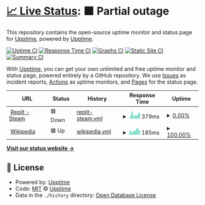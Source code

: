 # [📈 Live Status](https://demo.upptime.js.org): <!--live status--> **🟧 Partial outage**

This repository contains the open-source uptime monitor and status page for [Upptime](https://upptime.js.org), powered by [Upptime](https://github.com/upptime/upptime).

[![Uptime CI](https://github.com/Maxteal/uptime-monitor/workflows/Uptime%20CI/badge.svg)](https://github.com/Maxteal/uptime-monitor/actions?query=workflow%3A%22Uptime+CI%22)
[![Response Time CI](https://github.com/Maxteal/uptime-monitor/workflows/Response%20Time%20CI/badge.svg)](https://github.com/Maxteal/uptime-monitor/actions?query=workflow%3A%22Response+Time+CI%22)
[![Graphs CI](https://github.com/Maxteal/uptime-monitor/workflows/Graphs%20CI/badge.svg)](https://github.com/Maxteal/uptime-monitor/actions?query=workflow%3A%22Graphs+CI%22)
[![Static Site CI](https://github.com/Maxteal/uptime-monitor/workflows/Static%20Site%20CI/badge.svg)](https://github.com/Maxteal/uptime-monitor/actions?query=workflow%3A%22Static+Site+CI%22)
[![Summary CI](https://github.com/Maxteal/uptime-monitor/workflows/Summary%20CI/badge.svg)](https://github.com/Maxteal/uptime-monitor/actions?query=workflow%3A%22Summary+CI%22)

With [Upptime](https://upptime.js.org), you can get your own unlimited and free uptime monitor and status page, powered entirely by a GitHub repository. We use [Issues](https://github.com/upptime/upptime/issues) as incident reports, [Actions](https://github.com/Maxteal/uptime-monitor/actions) as uptime monitors, and [Pages](https://demo.upptime.js.org) for the status page.

<!--start: status pages-->
<!-- This summary is generated by Upptime (https://github.com/upptime/upptime) -->
<!-- Do not edit this manually, your changes will be overwritten -->
<!-- prettier-ignore -->
| URL | Status | History | Response Time | Uptime |
| --- | ------ | ------- | ------------- | ------ |
| <img alt="" src="https://icons.duckduckgo.com/ip3/steamidler.ahmetefeelbas7.repl.co.ico" height="13"> [Replit - Steam](https://steamidler.ahmetefeelbas7.repl.co) | 🟥 Down | [replit-steam.yml](https://github.com/Maxteal/uptime-monitor/commits/HEAD/history/replit-steam.yml) | <details><summary><img alt="Response time graph" src="./graphs/replit-steam/response-time-week.png" height="20"> 379ms</summary><br><a href="https://Maxteal.github.io/uptime-monitor/history/replit-steam"><img alt="Response time 924" src="https://img.shields.io/endpoint?url=https%3A%2F%2Fraw.githubusercontent.com%2FMaxteal%2Fuptime-monitor%2FHEAD%2Fapi%2Freplit-steam%2Fresponse-time.json"></a><br><a href="https://Maxteal.github.io/uptime-monitor/history/replit-steam"><img alt="24-hour response time 265" src="https://img.shields.io/endpoint?url=https%3A%2F%2Fraw.githubusercontent.com%2FMaxteal%2Fuptime-monitor%2FHEAD%2Fapi%2Freplit-steam%2Fresponse-time-day.json"></a><br><a href="https://Maxteal.github.io/uptime-monitor/history/replit-steam"><img alt="7-day response time 379" src="https://img.shields.io/endpoint?url=https%3A%2F%2Fraw.githubusercontent.com%2FMaxteal%2Fuptime-monitor%2FHEAD%2Fapi%2Freplit-steam%2Fresponse-time-week.json"></a><br><a href="https://Maxteal.github.io/uptime-monitor/history/replit-steam"><img alt="30-day response time 460" src="https://img.shields.io/endpoint?url=https%3A%2F%2Fraw.githubusercontent.com%2FMaxteal%2Fuptime-monitor%2FHEAD%2Fapi%2Freplit-steam%2Fresponse-time-month.json"></a><br><a href="https://Maxteal.github.io/uptime-monitor/history/replit-steam"><img alt="1-year response time 924" src="https://img.shields.io/endpoint?url=https%3A%2F%2Fraw.githubusercontent.com%2FMaxteal%2Fuptime-monitor%2FHEAD%2Fapi%2Freplit-steam%2Fresponse-time-year.json"></a></details> | <details><summary><a href="https://Maxteal.github.io/uptime-monitor/history/replit-steam">0.00%</a></summary><a href="https://Maxteal.github.io/uptime-monitor/history/replit-steam"><img alt="All-time uptime 89.79%" src="https://img.shields.io/endpoint?url=https%3A%2F%2Fraw.githubusercontent.com%2FMaxteal%2Fuptime-monitor%2FHEAD%2Fapi%2Freplit-steam%2Fuptime.json"></a><br><a href="https://Maxteal.github.io/uptime-monitor/history/replit-steam"><img alt="24-hour uptime 0.00%" src="https://img.shields.io/endpoint?url=https%3A%2F%2Fraw.githubusercontent.com%2FMaxteal%2Fuptime-monitor%2FHEAD%2Fapi%2Freplit-steam%2Fuptime-day.json"></a><br><a href="https://Maxteal.github.io/uptime-monitor/history/replit-steam"><img alt="7-day uptime 0.00%" src="https://img.shields.io/endpoint?url=https%3A%2F%2Fraw.githubusercontent.com%2FMaxteal%2Fuptime-monitor%2FHEAD%2Fapi%2Freplit-steam%2Fuptime-week.json"></a><br><a href="https://Maxteal.github.io/uptime-monitor/history/replit-steam"><img alt="30-day uptime 58.92%" src="https://img.shields.io/endpoint?url=https%3A%2F%2Fraw.githubusercontent.com%2FMaxteal%2Fuptime-monitor%2FHEAD%2Fapi%2Freplit-steam%2Fuptime-month.json"></a><br><a href="https://Maxteal.github.io/uptime-monitor/history/replit-steam"><img alt="1-year uptime 89.79%" src="https://img.shields.io/endpoint?url=https%3A%2F%2Fraw.githubusercontent.com%2FMaxteal%2Fuptime-monitor%2FHEAD%2Fapi%2Freplit-steam%2Fuptime-year.json"></a></details>
| <img alt="" src="https://icons.duckduckgo.com/ip3/en.wikipedia.org.ico" height="13"> [Wikipedia](https://en.wikipedia.org) | 🟩 Up | [wikipedia.yml](https://github.com/Maxteal/uptime-monitor/commits/HEAD/history/wikipedia.yml) | <details><summary><img alt="Response time graph" src="./graphs/wikipedia/response-time-week.png" height="20"> 185ms</summary><br><a href="https://Maxteal.github.io/uptime-monitor/history/wikipedia"><img alt="Response time 235" src="https://img.shields.io/endpoint?url=https%3A%2F%2Fraw.githubusercontent.com%2FMaxteal%2Fuptime-monitor%2FHEAD%2Fapi%2Fwikipedia%2Fresponse-time.json"></a><br><a href="https://Maxteal.github.io/uptime-monitor/history/wikipedia"><img alt="24-hour response time 201" src="https://img.shields.io/endpoint?url=https%3A%2F%2Fraw.githubusercontent.com%2FMaxteal%2Fuptime-monitor%2FHEAD%2Fapi%2Fwikipedia%2Fresponse-time-day.json"></a><br><a href="https://Maxteal.github.io/uptime-monitor/history/wikipedia"><img alt="7-day response time 185" src="https://img.shields.io/endpoint?url=https%3A%2F%2Fraw.githubusercontent.com%2FMaxteal%2Fuptime-monitor%2FHEAD%2Fapi%2Fwikipedia%2Fresponse-time-week.json"></a><br><a href="https://Maxteal.github.io/uptime-monitor/history/wikipedia"><img alt="30-day response time 242" src="https://img.shields.io/endpoint?url=https%3A%2F%2Fraw.githubusercontent.com%2FMaxteal%2Fuptime-monitor%2FHEAD%2Fapi%2Fwikipedia%2Fresponse-time-month.json"></a><br><a href="https://Maxteal.github.io/uptime-monitor/history/wikipedia"><img alt="1-year response time 235" src="https://img.shields.io/endpoint?url=https%3A%2F%2Fraw.githubusercontent.com%2FMaxteal%2Fuptime-monitor%2FHEAD%2Fapi%2Fwikipedia%2Fresponse-time-year.json"></a></details> | <details><summary><a href="https://Maxteal.github.io/uptime-monitor/history/wikipedia">100.00%</a></summary><a href="https://Maxteal.github.io/uptime-monitor/history/wikipedia"><img alt="All-time uptime 100.00%" src="https://img.shields.io/endpoint?url=https%3A%2F%2Fraw.githubusercontent.com%2FMaxteal%2Fuptime-monitor%2FHEAD%2Fapi%2Fwikipedia%2Fuptime.json"></a><br><a href="https://Maxteal.github.io/uptime-monitor/history/wikipedia"><img alt="24-hour uptime 100.00%" src="https://img.shields.io/endpoint?url=https%3A%2F%2Fraw.githubusercontent.com%2FMaxteal%2Fuptime-monitor%2FHEAD%2Fapi%2Fwikipedia%2Fuptime-day.json"></a><br><a href="https://Maxteal.github.io/uptime-monitor/history/wikipedia"><img alt="7-day uptime 100.00%" src="https://img.shields.io/endpoint?url=https%3A%2F%2Fraw.githubusercontent.com%2FMaxteal%2Fuptime-monitor%2FHEAD%2Fapi%2Fwikipedia%2Fuptime-week.json"></a><br><a href="https://Maxteal.github.io/uptime-monitor/history/wikipedia"><img alt="30-day uptime 100.00%" src="https://img.shields.io/endpoint?url=https%3A%2F%2Fraw.githubusercontent.com%2FMaxteal%2Fuptime-monitor%2FHEAD%2Fapi%2Fwikipedia%2Fuptime-month.json"></a><br><a href="https://Maxteal.github.io/uptime-monitor/history/wikipedia"><img alt="1-year uptime 100.00%" src="https://img.shields.io/endpoint?url=https%3A%2F%2Fraw.githubusercontent.com%2FMaxteal%2Fuptime-monitor%2FHEAD%2Fapi%2Fwikipedia%2Fuptime-year.json"></a></details>

<!--end: status pages-->

[**Visit our status website →**](https://demo.upptime.js.org)

## 📄 License

- Powered by: [Upptime](https://github.com/upptime/upptime)
- Code: [MIT](./LICENSE) © [Upptime](https://upptime.js.org)
- Data in the `./history` directory: [Open Database License](https://opendatacommons.org/licenses/odbl/1-0/)
